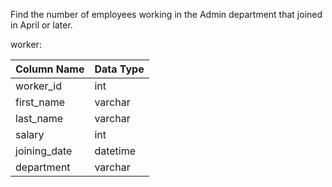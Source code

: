 Find the number of employees working in the Admin department that joined in April or later.

worker:

| Column Name | Data Type |
|---|---|
| worker_id | int |
| first_name | varchar |
| last_name | varchar |
| salary | int |
| joining_date | datetime |
| department | varchar |

```

```
